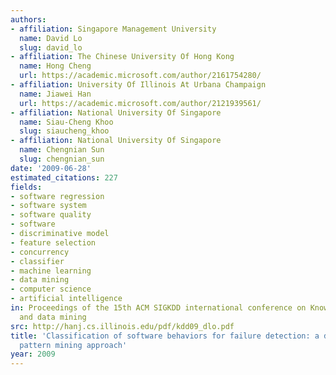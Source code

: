 ```yaml
---
authors:
- affiliation: Singapore Management University
  name: David Lo
  slug: david_lo
- affiliation: The Chinese University Of Hong Kong
  name: Hong Cheng
  url: https://academic.microsoft.com/author/2161754280/
- affiliation: University Of Illinois At Urbana Champaign
  name: Jiawei Han
  url: https://academic.microsoft.com/author/2121939561/
- affiliation: National University Of Singapore
  name: Siau-Cheng Khoo
  slug: siaucheng_khoo
- affiliation: National University Of Singapore
  name: Chengnian Sun
  slug: chengnian_sun
date: '2009-06-28'
estimated_citations: 227
fields:
- software regression
- software system
- software quality
- software
- discriminative model
- feature selection
- concurrency
- classifier
- machine learning
- data mining
- computer science
- artificial intelligence
in: Proceedings of the 15th ACM SIGKDD international conference on Knowledge discovery
  and data mining
src: http://hanj.cs.illinois.edu/pdf/kdd09_dlo.pdf
title: 'Classification of software behaviors for failure detection: a discriminative
  pattern mining approach'
year: 2009
---
```

